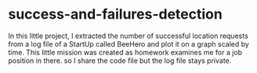 # success-and-failures-detection
In this little project, I extracted the number of successful location requests from a log file of a StartUp called BeeHero and plot it on a graph scaled by time.
This little mission was created as homework examines me for a job position in there.
so I share the code file but the log file stays private.
